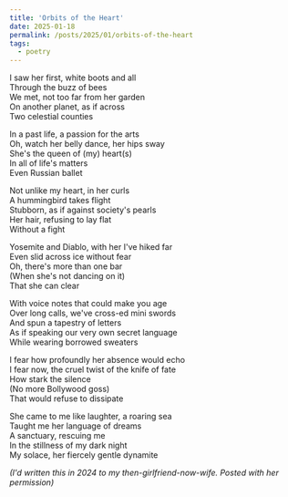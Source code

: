 ```yaml
---
title: 'Orbits of the Heart'
date: 2025-01-18
permalink: /posts/2025/01/orbits-of-the-heart
tags:
  - poetry
---
```


I saw her first, white boots and all  
Through the buzz of bees  
We met, not too far from her garden  
On another planet, as if across  
Two celestial counties  

In a past life, a passion for the arts  
Oh, watch her belly dance, her hips sway  
She's the queen of (my) heart(s)  
In all of life's matters  
Even Russian ballet  

Not unlike my heart, in her curls  
A hummingbird takes flight  
Stubborn, as if against society's pearls  
Her hair, refusing to lay flat  
Without a fight  

Yosemite and Diablo, with her I've hiked far  
Even slid across ice without fear  
Oh, there's more than one bar  
(When she's not dancing on it)  
That she can clear  

With voice notes that could make you age  
Over long calls, we've cross-ed mini swords  
And spun a tapestry of letters  
As if speaking our very own secret language  
While wearing borrowed sweaters  

I fear how profoundly her absence would echo  
I fear now, the cruel twist of the knife of fate  
How stark the silence  
(No more Bollywood goss)  
That would refuse to dissipate  

She came to me like laughter, a roaring sea  
Taught me her language of dreams  
A sanctuary, rescuing me  
In the stillness of my dark night  
My solace, her fiercely gentle dynamite  

*(I'd written this in 2024 to my then-girlfriend-now-wife. Posted with her permission)*
